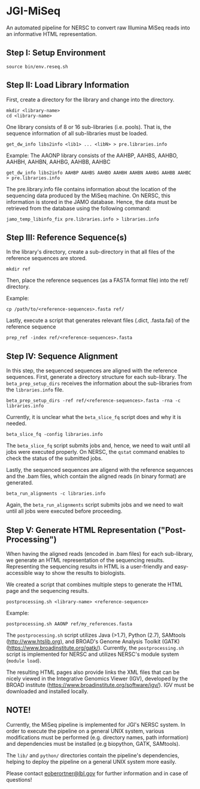 # JGI-MiSeq

An automated pipeline for NERSC to convert raw Illumina MiSeq reads into an informative HTML representation.

## Step I: Setup Environment
```
source bin/env.reseq.sh
```

## Step II: Load Library Information

First, create a directory for the library and change into the directory.

```
mkdir <library-name>
cd <library-name>
```

One library consists of 8 or 16 sub-libraries (i.e. pools). That is, the sequence information
of all sub-libraries must be loaded. 

```
get_dw_info libs2info <lib1> ... <libN> > pre.libraries.info
```

Example: The AAONP library consists of the AAHBP, AAHBS, AAHBO, AAHBH, AAHBN, AAHBG, AAHBB, AAHBC
```
get_dw_info libs2info AAHBP AAHBS AAHBO AAHBH AAHBN AAHBG AAHBB AAHBC > pre.libraries.info
```

The pre.library.info file contains information about the location of the sequencing data produced by 
the MiSeq machine. On NERSC, this information is stored in the JAMO database. Hence, the data 
must be retrieved from the database using the following command:
```
jamo_temp_libinfo_fix pre.libraries.info > libraries.info
```

## Step III: Reference Sequence(s)

In the library's directory, create a sub-directory in that all files of the reference sequences are stored.

```
mkdir ref
```

Then, place the reference sequences (as a FASTA format file) into the ref/ directory.

Example:
```
cp /path/to/<reference-sequences>.fasta ref/

```

Lastly, execute a script that generates relevant files (.dict, .fasta.fai) of the reference sequence
```
prep_ref -index ref/<reference-sequences>.fasta
```


## Step IV: Sequence Alignment

In this step, the sequenced sequences are aligned with the reference sequences. First, generate a directory 
structure for each sub-library. The ```beta_prep_setup_dirs``` receives the information about the sub-libraries 
from the ```libraries.info``` file.

```
beta_prep_setup_dirs -ref ref/<reference-sequences>.fasta -rna -c libraries.info
```

Currently, it is unclear what the ```beta_slice_fq``` script does and why it is needed.
 
```
beta_slice_fq -config libraries.info
```

The ```beta_slice_fq``` script submits jobs and, hence, we need to wait until all jobs were executed properly. 
On NERSC, the ```qstat``` command enables to check the status of the submitted jobs.

Lastly, the sequenced sequences are aligend with the reference sequences and the .bam files, which contain 
the aligned reads (in binary format) are generated. 
 
```
beta_run_alignments -c libraries.info
```

Again, the ```beta_run_alignments``` script submits jobs and we need to wait until all jobs were executed 
before proceeding.

## Step V: Generate HTML Representation ("Post-Processing")

When having the aligned reads (encoded in .bam files) for each sub-library, we generate an HTML representation 
of the sequencing results. Representing the sequencing results in HTML is a user-friendly and easy-accessible 
way to show the results to biologists.

We created a script that combines multiple steps to generate the HTML page and the sequencing results. 

```
postprocessing.sh <library-name> <reference-sequence>
```

Example:
```
postprocessing.sh AAONP ref/my_references.fasta
```

The ```postprocessing.sh``` script utilizes Java (>1.7), Python (2.7), SAMtools (http://www.htslib.org), and BROAD's Genome Analysis Toolkit (GATK) (https://www.broadinstitute.org/gatk/).
Currently, the ```postprocessing.sh``` script is implemented for NERSC and utilizes NERSC's module system (```module load```). 

The resulting HTML pages also provide links the XML files that can be nicely viewed in the Integrative Genomics Viewer (IGV), developed by the BROAD institute (https://www.broadinstitute.org/software/igv/). 
IGV must be downloaded and installed locally.


## NOTE!

Currently, the MiSeq pipeline is implemented for JGI's NERSC system. In order to execute the pipeline on a general UNIX system, various modifications must be performed (e.g. directory names, path information) and 
dependencies must be installed (e.g biopython, GATK, SAMtools). 

The ```lib/``` and ```python/``` directories contain the pipeline's dependencies, helping to deploy the pipeline on a general UNIX system more easily.

Please contact eoberortner@lbl.gov for further information and in case of questions!
   
